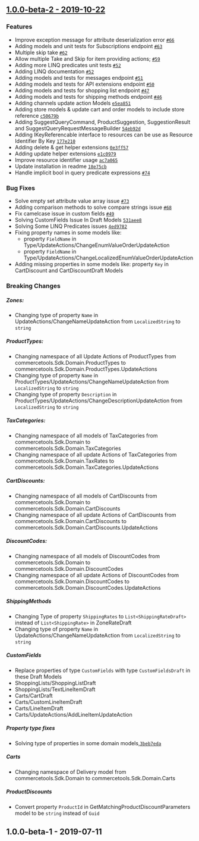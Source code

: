 ## [1.0.0-beta-2 - 2019-10-22](https://github.com/commercetools/commercetools-dotnet-core-sdk/compare/1.0.0-beta-1...1.0.0-beta-2)
### Features
- Improve exception message for attribute deserialization error [`#66`](https://github.com/commercetools/commercetools-dotnet-core-sdk/pull/66)
- Adding models and unit tests for Subscriptions endpoint [`#63`](https://github.com/commercetools/commercetools-dotnet-core-sdk/pull/63)
- Multiple skip take [`#62`](https://github.com/commercetools/commercetools-dotnet-core-sdk/pull/62)
- Allow multiple Take and Skip for item providing actions; [`#59`](https://github.com/commercetools/commercetools-dotnet-core-sdk/pull/59)
- Adding more LINQ predicates unit tests [`#52`](https://github.com/commercetools/commercetools-dotnet-core-sdk/pull/52)
- Adding LINQ documentation [`#52`](https://github.com/commercetools/commercetools-dotnet-core-sdk/pull/52)
- Adding models and tests for messages endpoint [`#51`](https://github.com/commercetools/commercetools-dotnet-core-sdk/pull/51)
- Adding models and tests for API extensions endpoint [`#50`](https://github.com/commercetools/commercetools-dotnet-core-sdk/pull/50)
- Adding models and tests for shopping list endpoint [`#47`](https://github.com/commercetools/commercetools-dotnet-core-sdk/pull/47)
- Adding models and tests for shipping methods endpoint [`#46`](https://github.com/commercetools/commercetools-dotnet-core-sdk/pull/46)
- Adding channels update action Models [`e5ea851`](https://github.com/commercetools/commercetools-dotnet-core-sdk/commit/e5ea851a48ef62c52e3f418241c46f15ff04c35b)
- Adding store models & update cart and order models to include store reference [`c50679b`](https://github.com/commercetools/commercetools-dotnet-core-sdk/commit/c50679b6b2b232e9a94b843721b9d88830c0c51b)
- Adding SuggestQueryCommand, ProductSuggestion, SuggestionResult and SuggestQueryRequestMessageBuilder [`54eb92d`](https://github.com/commercetools/commercetools-dotnet-core-sdk/commit/54eb92d21e63f37da25fabd8e9c6a4bcba526556)
- Adding IKeyReferencable interface to resources can be use as Resource Identifier By Key [`177e210`](https://github.com/commercetools/commercetools-dotnet-core-sdk/commit/177e210d30ce1290d1c8e68c257e552e1cf23acf)
- Adding delete & get helper extensions [`0e3ff57`](https://github.com/commercetools/commercetools-dotnet-core-sdk/commit/0e3ff574b178733bfed688ab437112e3b48f2836)
- Adding update helper extensions [`e1c0979`](https://github.com/commercetools/commercetools-dotnet-core-sdk/commit/e1c097918cc8854febe9dd93919aadf9fccab12f)
- Improve resource identifier usage [`ac7a065`](https://github.com/commercetools/commercetools-dotnet-core-sdk/commit/ac7a065bff384080edc802c603e43b42f99987b2)
- Update installation in readme [`18e75cb`](https://github.com/commercetools/commercetools-dotnet-core-sdk/commit/18e75cb1a8ee3f3698a651337d3726283f8bbf51)
- Handle implicit bool in query predicate expressions [`#74`](https://github.com/commercetools/commercetools-dotnet-core-sdk/pull/74)

### Bug Fixes
- Solve empty set attribute value array issue [`#73`](https://github.com/commercetools/commercetools-dotnet-core-sdk/pull/73)
- Adding comparison methods to solve compare strings issue [`#68`](https://github.com/commercetools/commercetools-dotnet-core-sdk/pull/68)
- Fix camelcase issue in custom fields [`#49`](https://github.com/commercetools/commercetools-dotnet-core-sdk/pull/49)
- Solving CustomFields Issue In Draft Models [`531aee8`](https://github.com/commercetools/commercetools-dotnet-core-sdk/commit/531aee8d38e68311899977d54818c7ce56cbeec4)
- Solving Some LINQ Predicates issues [`4ed9782`](https://github.com/commercetools/commercetools-dotnet-core-sdk/commit/4ed978208dadedf828f165239bc1703e8514ecae)
- Fixing property names in some models like:
    - property `FieldName` in Type/UpdateActions/ChangeEnumValueOrderUpdateAction
    - property `FieldName` in Type/UpdateActions/ChangeLocalizedEnumValueOrderUpdateAction
- Adding missing properties in some models like: property `Key` in CartDiscount and CartDiscountDraft Models

### Breaking Changes

##### Zones:
- Changing type of property `Name` in UpdateActions/ChangeNameUpdateAction from `LocalizedString` to `string`

##### ProductTypes:
- Changing namespace of all Update Actions of ProductTypes from commercetools.Sdk.Domain.ProductTypes to commercetools.Sdk.Domain.ProductTypes.UpdateActions
- Changing type of property `Name` in ProductTypes/UpdateActions/ChangeNameUpdateAction from `LocalizedString` to `string`
- Changing type of property `Description` in ProductTypes/UpdateActions/ChangeDescriptionUpdateAction from `LocalizedString` to `string`

##### TaxCategories:
- Changing namespace of all models of TaxCategories from commercetools.Sdk.Domain to commercetools.Sdk.Domain.TaxCategories
- Changing namespace of all update Actions of TaxCategories from commercetools.Sdk.Domain.TaxRates to commercetools.Sdk.Domain.TaxCategories.UpdateActions

##### CartDiscounts:
- Changing namespace of all models of CartDiscounts from commercetools.Sdk.Domain to commercetools.Sdk.Domain.CartDiscounts
- Changing namespace of all update Actions of CartDiscounts from commercetools.Sdk.Domain.CartDiscounts to commercetools.Sdk.Domain.CartDiscounts.UpdateActions

##### DiscountCodes:
- Changing namespace of all models of DiscountCodes from commercetools.Sdk.Domain to commercetools.Sdk.Domain.DiscountCodes
- Changing namespace of all update Actions of DiscountCodes from commercetools.Sdk.Domain.DiscountCodes to commercetools.Sdk.Domain.DiscountCodes.UpdateActions
       
##### ShippingMethods
- Changing Type of property `ShippingRates` to `List<ShippingRateDraft>` instead of `List<ShippingRate>` in ZoneRateDraft
- Changing type of property `Name` in UpdateActions/ChangeNameUpdateAction from `LocalizedString` to `string`

##### CustomFields
- Replace properties of type `CustomFields` with type `CustomFieldsDraft` in these Draft Models 
- ShoppingLists/ShoppingListDraft
- ShoppingLists/TextLineItemDraft
- Carts/CartDraft
- Carts/CustomLineItemDraft 
- Carts/LineItemDraft
- Carts/UpdateActions/AddLineItemUpdateAction

##### Property type fixes
- Solving type of properties in some domain models,[`3beb7eda`](https://github.com/commercetools/commercetools-dotnet-core-sdk/commit/3beb7edaa8cfc938d48b12efcbc1f62bd56f1ddd)
##### Carts
- Changing namespace of Delivery model from commercetools.Sdk.Domain to commercetools.Sdk.Domain.Carts 
##### ProductDiscounts
- Convert property `ProductId` in GetMatchingProductDiscountParameters model to be `string` instead of `Guid`


## 1.0.0-beta-1 - 2019-07-11
